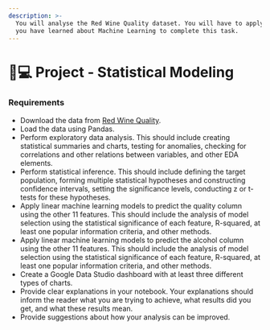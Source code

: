 ```yaml
---
description: >-
  You will analyse the Red Wine Quality dataset. You will have to apply all that
  you have learned about Machine Learning to complete this task.
---
```


# 👨💻 Project - Statistical Modeling

### Requirements <a href="#requirements" id="requirements"></a>

* Download the data from [Red Wine Quality](https://www.kaggle.com/uciml/red-wine-quality-cortez-et-al-2009).
* Load the data using Pandas.
* Perform exploratory data analysis. This should include creating statistical summaries and charts, testing for anomalies, checking for correlations and other relations between variables, and other EDA elements.
* Perform statistical inference. This should include defining the target population, forming multiple statistical hypotheses and constructing confidence intervals, setting the significance levels, conducting z or t-tests for these hypotheses.
* Apply linear machine learning models to predict the quality column using the other 11 features. This should include the analysis of model selection using the statistical significance of each feature, R-squared, at least one popular information criteria, and other methods.
* Apply linear machine learning models to predict the alcohol column using the other 11 features. This should include the analysis of model selection using the statistical significance of each feature, R-squared, at least one popular information criteria, and other methods.
* Create a Google Data Studio dashboard with at least three different types of charts.
* Provide clear explanations in your notebook. Your explanations should inform the reader what you are trying to achieve, what results did you get, and what these results mean.
* Provide suggestions about how your analysis can be improved.
